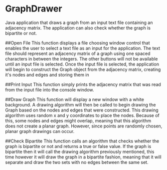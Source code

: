 # GraphDrawer
Java application that draws a graph from an input text file containing an adjacency matrix. The application can also check whether the graph is bipartite or not.

##Open File
This function displays a file choosing window control that enables the user to select a text file as an input for the application. The text file should represent an adjacency matrix of a graph using one spaced characters in between the integers. The other buttons will not be available until an input file is selected. Once the input file is selected, the application will begin to construct the Graph object from the adjacency matrix, creating it's nodes and edges and storing them in

##Print Input
This function simply prints the adjacency matrix that was read from the input file into the console window.

##Draw Graph
This function will display a new window with a white background. A drawing algorithm will then be called to begin drawing the Graph based on the nodes and edges that were constructed.  This drawing algorithm uses random x and y coordinates to place the nodes. Because of this, some nodes and edges might overlap, meaning that this algorithm does not create a planar graph. However, since points are randomly chosen, planar graph drawings can occur.

##Check Bipartite
This function calls an algorithm that checks whether the graph is bipartite or not and returns a true or false value. If the graph is bipartite then it will call the drawing algorithm previously mentioned, this time however it will draw the graph in a bipartite fashion, meaning that it will separate and draw the two sets with no edges between the same set.
